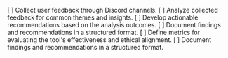 [ ] Collect user feedback through Discord channels.
[ ] Analyze collected feedback for common themes and insights.
[ ] Develop actionable recommendations based on the analysis outcomes.
[ ] Document findings and recommendations in a structured format.
[ ] Define metrics for evaluating the tool's effectiveness and ethical alignment.
[ ] Document findings and recommendations in a structured format.